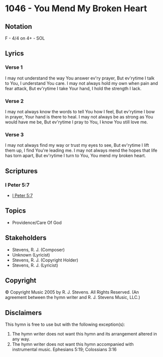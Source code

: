 # 1046 - You Mend My Broken Heart

## Notation

F - 4/4 on 4+ - SOL

## Lyrics

### Verse 1

I may not understand the way You answer ev'ry prayer, But ev'rytime I talk to You, I understand You care. I may not always hold my own when pain and fear attack, But ev'rytime I take Your hand, I hold the strength I lack.

### Verse 2

I may not always know the words to tell You how I feel, But ev'rytime I bow in prayer, Your hand is there to heal. I may not always be as strong as You would have me be, But ev'rytime I pray to You, I know You still love me.

### Verse 3

I may not always find my way or trust my eyes to see, But ev'rytime I lift them up, I find You're leading me. I may not always mend the hopes that life has torn apart, But ev'rytime I turn to You, You mend my broken heart.


## Scriptures

### I Peter 5:7

- [I Peter 5:7](https://www.biblegateway.com/passage/?search=I%20Peter%205%3A7)


## Topics

- Providence/Care Of God

## Stakeholders

- Stevens, R. J. (Composer)
- Unknown (Lyricist)
- Stevens, R. J. (Copyright Holder)
- Stevens, R. J. (Lyricist)

## Copyright

© Copyright Music 2005 by R. J. Stevens. All Rights Reserved.
(An agreement between the hymn writer and R. J. Stevens Music, LLC.)

## Disclaimers

This hymn is free to use but with the following exception(s):
1. The hymn writer does not want this hymn and its arrangement altered in any way.
2. The hymn writer does not want this hymn accompanied with instrumental music.
Ephesians 5:19; Colossians 3:16

